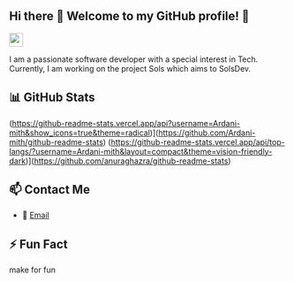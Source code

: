 ## Hi there 👋 Welcome to my GitHub profile! 🚀

<!-- Add an animated image or GIF -->
<img src="https://media.giphy.com/media/hvRJCLFzcasrR4ia7z/giphy.gif" width="25px">

<!-- Add a brief description about yourself -->
I am a passionate software developer with a special interest in Tech. Currently, I am working on the project Sols which aims to SolsDev.

<!-- Add a list of skills or technologies you are proficient in -->
<!-- ## 🛠️ Skills & Technologies
- 💻 {{ programming_language_1 }}, {{ programming_language_2 }}, {{ programming_language_3 }}
- 🌐 {{ web_technology_1 }}, {{ web_technology_2 }}, {{ web_technology_3 }}
- 🗄️ {{ database_1 }}, {{ database_2 }}
- ☁️ {{ cloud_platform_1 }}, {{ cloud_platform_2 }} -->

<!-- Add a section for your featured projects -->
<!-- ## 🌟 Featured Projects -->
<!-- - [{{ project_name_1 }}]({{ project_link_1 }}) - {{ short_description_project_1 }}
- [{{ project_name_2 }}]({{ project_link_2 }}) - {{ short_description_project_2 }}
- [{{ project_name_3 }}]({{ project_link_3 }}) - {{ short_description_project_3 }} -->

<!-- Add your GitHub stats using GitHub Readme Stats -->
## 📊 GitHub Stats
(https://github-readme-stats.vercel.app/api?username=Ardani-mith&show_icons=true&theme=radical)](https://github.com/Ardani-mith/github-readme-stats)
(https://github-readme-stats.vercel.app/api/top-langs/?username=Ardani-mith&layout=compact&theme=vision-friendly-dark)](https://github.com/anuraghazra/github-readme-stats)

<!-- Add how to contact you -->
## 📫 Contact Me
<!-- - 💼 [LinkedIn]({{ your_LinkedIn_profile_link }}) -->
- 📧 [Email](mailto:ardanistwan@gmail.com)
<!-- - 🐦 [Twitter]({{ your_Twitter_profile_link }}) -->

<!-- Add an interesting fact or favorite quote -->
## ⚡ Fun Fact
make for fun

